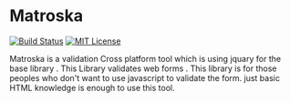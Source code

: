 # Matroska
[![Build Status](https://travis-ci.com/NIHAR-SARKAR/Matroska.svg?branch=master)](https://travis-ci.com/NIHAR-SARKAR/Matroska)
[![MIT License](https://img.shields.io/badge/license-MIT-blue.svg?style=flat)](https://github.com/recharts/recharts/raw/master/LICENSE)

Matroska is a validation Cross platform tool which is using jquary for the base library . This Library validates web forms .
This library is for those peoples who don't want to use javascript to validate the form. just basic HTML knowledge is enough to use this tool. 

